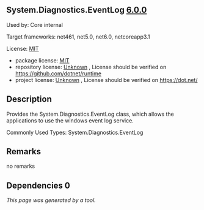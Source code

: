 System.Diagnostics.EventLog [6.0.0](https://www.nuget.org/packages/System.Diagnostics.EventLog/6.0.0)
--------------------

Used by: Core internal

Target frameworks: net461, net5.0, net6.0, netcoreapp3.1

License: [MIT](../../../../licenses/mit) 

- package license: [MIT](https://licenses.nuget.org/MIT) 
- repository license: [Unknown](https://github.com/dotnet/runtime) , License should be verified on https://github.com/dotnet/runtime
- project license: [Unknown](https://dot.net/) , License should be verified on https://dot.net/

Description
-----------
Provides the System.Diagnostics.EventLog class, which allows the applications to use the windows event log service.

Commonly Used Types:
System.Diagnostics.EventLog

Remarks
-----------
no remarks


Dependencies 0
-----------


*This page was generated by a tool.*